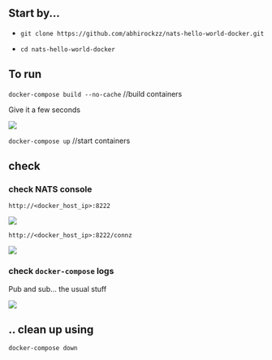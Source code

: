 ## Start by...

- `git clone https://github.com/abhirockzz/nats-hello-world-docker.git`

- `cd nats-hello-world-docker`

## To run

`docker-compose build --no-cache` //build containers

Give it a few seconds

![](https://simplydistributed.files.wordpress.com/2018/03/docker-compose-up.jpg)

`docker-compose up` //start containers

## check

### check NATS console

`http://<docker_host_ip>:8222`

![](https://simplydistributed.files.wordpress.com/2018/03/nats-console.jpg)

`http://<docker_host_ip>:8222/connz`

![](https://simplydistributed.files.wordpress.com/2018/03/nats-connz.jpg)

### check `docker-compose` logs

Pub and sub... the usual stuff

![](https://simplydistributed.files.wordpress.com/2018/03/app-logs.jpg)

## .. clean up using

`docker-compose down`

